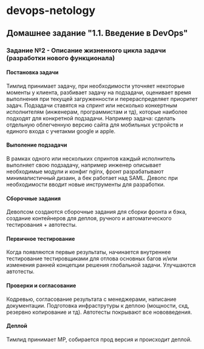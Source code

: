 # devops-netology

## Домашнее задание "1.1. Введение в DevOps"

### Задание №2 - Описание жизненного цикла задачи (разработки нового функционала)

#### Постановка задачи

Тимлид принимает задачу, при необходимости уточняет некоторые моменты у клиента, разбивает задачу на подзадачи, оценивает время выполнения при текущей загруженности и перераспределяет приоритет задач. Подзадачи ставятся на спринт или несколько конкертным исполнителям (инженерам, программистам и тд), которые наиболее подходят для конкретной подзадачи. Например задача: сделать отдельную облегченную версию сайта для мобильных устройств и единого входа с учетакми google и apple.

#### Выполение подзадачи

В рамках одного или нескольких спринтов каждый исполнитель выполняет свою подзадачу, например инженер описывает необходимые модули и конфиг nginx, фронт разрабатывают минималистичный дизаин, а бек работает над SAML. Девопс при необходимости вводит новые инструменты для разработки.

#### Сборочные задания

Девопсом создаются сборочные задания для сборки фронта и бэка, создание контейнеров для деплоя, ручного и автоматического тестирования + автотесты.

#### Первичное тестирование

Когда появляются первые результаты, начинается внутреннее тестирование тестировщиками для отлова основных багов и/или изменения ранней концепции решения глобальной задачи. Улучшаются автотесты.

#### Проверки и согласование

Кодревью, согласование результата с менеджерами, написание документации. Подготовка инфраструтуры к деплою (мощности, схд, резервно копирование и тд). Автотесты покрывают все нововведения.

#### Деплой

Тимлид принимает МР, собирается прод версия и происходит деплой.